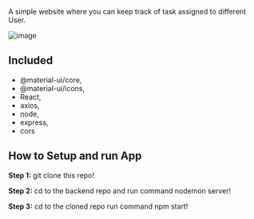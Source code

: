 

A simple website where you can keep track of task assigned to different User.


![image](https://user-images.githubusercontent.com/45243489/134360805-bcb8fbeb-d044-40da-8bf2-ae5478696a8d.png)

## Included
* @material-ui/core,
* @material-ui/icons,
* React,
* axios,
* node,
* express,
* cors


## How to Setup and run App

**Step 1:** git clone this repo!

**Step 2:** cd to the backend repo and run command nodemon server!

**Step 3:** cd to the cloned repo run command npm start!

